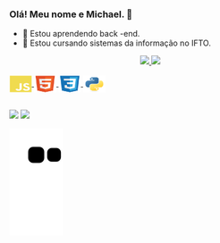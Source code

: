 ### Olá! Meu nome e Michael. 👋
- 🔭 Estou aprendendo back -end.
- 🏫 Estou cursando sistemas da informação no IFTO.

<div align="center">
  <a href="https://github.com/loser-lost">
  <img height="180em" src="https://github-readme-stats.vercel.app/api?username=loser-lost&show_icons=true&theme=dark&include_all_commits=true&count_private=true"/>
  <img height="180em" src="https://github-readme-stats.vercel.app/api/top-langs/?username=loser-lost&layout=compact&langs_count=7&theme=dark"/>
</div>

  
<div style="display: inline_block"><br>
  <img align="center" alt="Rafa-Js" height="30" width="40" src="https://raw.githubusercontent.com/devicons/devicon/master/icons/javascript/javascript-plain.svg">
  <img align="center" alt="Rafa-HTML" height="30" width="40" src="https://raw.githubusercontent.com/devicons/devicon/master/icons/html5/html5-original.svg">
  <img align="center" alt="Rafa-CSS" height="30" width="40" src="https://raw.githubusercontent.com/devicons/devicon/master/icons/css3/css3-original.svg">
  <img align="center" alt="Rafa-Python" height="30" width="40" src="https://raw.githubusercontent.com/devicons/devicon/master/icons/python/python-original.svg">
 </div>

  <br>
  
  
<div> 

  <a href="https://www.instagram.com/_michael.is_/" target="_blank"><img src="https://img.shields.io/badge/-Instagram-%23E4405F?style=for-the-badge&logo=instagram&logoColor=white" target="_blank"></a>
<a href = "mailto:s.michael.israel@gmail.com"><img src="https://img.shields.io/badge/-Gmail-%23333?style=for-the-badge&logo=gmail&logoColor=white" target="_blank"></a>

 ![Snake animation](https://github.com/loser-lost/loser-lost/blob/output/github-contribution-grid-snake.svg)
</div>
